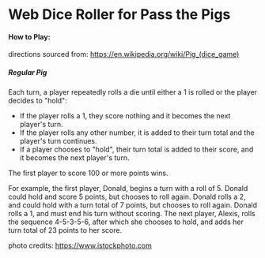 # Web Dice Roller for Pass the Pigs

#### How to Play: 
directions sourced from: <a href="https://en.wikipedia.org/wiki/Pig_(dice_game)">https://en.wikipedia.org/wiki/Pig_(dice_game)</a>

##### Regular Pig

Each turn, a player repeatedly rolls a die until either a 1 is rolled or the player decides to "hold":

- If the player rolls a 1, they score nothing and it becomes the next player's turn.
- If the player rolls any other number, it is added to their turn total and the player's turn continues.
- If a player chooses to "hold", their turn total is added to their score, and it becomes the next player's turn.

The first player to score 100 or more points wins.

For example, the first player, Donald, begins a turn with a roll of 5. Donald could hold and score 5 points, but chooses to roll again. Donald rolls a 2, and could hold with a turn total of 7 points, but chooses to roll again. Donald rolls a 1, and must end his turn without scoring. The next player, Alexis, rolls the sequence 4-5-3-5-6, after which she chooses to hold, and adds her turn total of 23 points to her score. 


photo credits: <a href="https://www.istockphoto.com">https://www.istockphoto.com</a>
